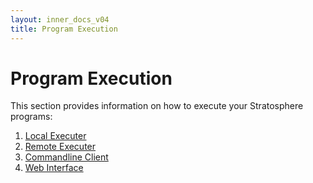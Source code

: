 ```yaml
---
layout: inner_docs_v04
title: Program Execution
---
```


Program Execution
=================

This section provides information on how to execute your Stratosphere programs:

1. [Local Executer]({{site.baseurl}}/docs/0.4/program_execution/local_executor.html)
2. [Remote Executer]({{site.baseurl}}/docs/0.4/program_execution/remote_executor.html)
3. [Commandline Client]({{site.baseurl}}/docs/0.4/program_execution/cli_client.html)
4. [Web Interface]({{site.baseurl}}/docs/0.4/program_execution/web_interface.html)
